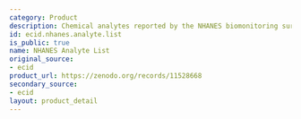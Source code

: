 ```yaml
---
category: Product
description: Chemical analytes reported by the NHANES biomonitoring survey.
id: ecid.nhanes.analyte.list
is_public: true
name: NHANES Analyte List
original_source:
- ecid
product_url: https://zenodo.org/records/11528668
secondary_source:
- ecid
layout: product_detail
---
```

